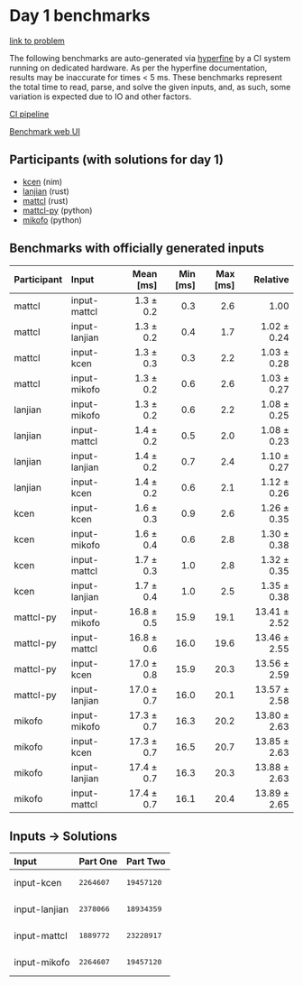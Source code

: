 # Day 1 benchmarks

[link to problem](https://adventofcode.com/2024/day/1)

The following benchmarks are auto-generated via
[hyperfine](https://github.com/sharkdp/hyperfine) by a CI system running on
dedicated hardware. As per the hyperfine documentation, results may be
inaccurate for times < 5 ms. These benchmarks represent the total time to read,
parse, and solve the given inputs, and, as such, some variation is expected due
to IO and other factors.

[CI pipeline](http://ci.papercode.net:8080/teams/main/pipelines/aoc2024)

[Benchmark web UI](https://aoc.ancalagon.black)


## Participants (with solutions for day 1)

- [kcen](https://github.com/kcen/aoc2024) (nim)
- [lanjian](https://github.com/lanjian/aoc-2024) (rust)
- [mattcl](https://github.com/mattcl/aoc2024) (rust)
- [mattcl-py](https://github.com/mattcl/aoc2024-py) (python)
- [mikofo](https://github.com/mikofo/aoc2024) (python)


## Benchmarks with officially generated inputs

| Participant | Input | Mean [ms] | Min [ms] | Max [ms] | Relative |
|:---|:---|---:|---:|---:|---:|
| mattcl | input-mattcl | 1.3 ± 0.2 | 0.3 | 2.6 | 1.00 |
| mattcl | input-lanjian | 1.3 ± 0.2 | 0.4 | 1.7 | 1.02 ± 0.24 |
| mattcl | input-kcen | 1.3 ± 0.3 | 0.3 | 2.2 | 1.03 ± 0.28 |
| mattcl | input-mikofo | 1.3 ± 0.2 | 0.6 | 2.6 | 1.03 ± 0.27 |
| lanjian | input-mikofo | 1.3 ± 0.2 | 0.6 | 2.2 | 1.08 ± 0.25 |
| lanjian | input-mattcl | 1.4 ± 0.2 | 0.5 | 2.0 | 1.08 ± 0.23 |
| lanjian | input-lanjian | 1.4 ± 0.2 | 0.7 | 2.4 | 1.10 ± 0.27 |
| lanjian | input-kcen | 1.4 ± 0.2 | 0.6 | 2.1 | 1.12 ± 0.26 |
| kcen | input-kcen | 1.6 ± 0.3 | 0.9 | 2.6 | 1.26 ± 0.35 |
| kcen | input-mikofo | 1.6 ± 0.4 | 0.6 | 2.8 | 1.30 ± 0.38 |
| kcen | input-mattcl | 1.7 ± 0.3 | 1.0 | 2.8 | 1.32 ± 0.35 |
| kcen | input-lanjian | 1.7 ± 0.4 | 1.0 | 2.5 | 1.35 ± 0.38 |
| mattcl-py | input-mikofo | 16.8 ± 0.5 | 15.9 | 19.1 | 13.41 ± 2.52 |
| mattcl-py | input-mattcl | 16.8 ± 0.6 | 16.0 | 19.6 | 13.46 ± 2.55 |
| mattcl-py | input-kcen | 17.0 ± 0.8 | 15.9 | 20.3 | 13.56 ± 2.59 |
| mattcl-py | input-lanjian | 17.0 ± 0.7 | 16.0 | 20.1 | 13.57 ± 2.58 |
| mikofo | input-mikofo | 17.3 ± 0.7 | 16.3 | 20.2 | 13.80 ± 2.63 |
| mikofo | input-kcen | 17.3 ± 0.7 | 16.5 | 20.7 | 13.85 ± 2.63 |
| mikofo | input-lanjian | 17.4 ± 0.7 | 16.3 | 20.3 | 13.88 ± 2.63 |
| mikofo | input-mattcl | 17.4 ± 0.7 | 16.1 | 20.4 | 13.89 ± 2.65 |


## Inputs -> Solutions

| Input | Part One | Part Two |
|:---|:---|:---|
|input-kcen|<pre>2264607</pre>|<pre>19457120</pre>|
|input-lanjian|<pre>2378066</pre>|<pre>18934359</pre>|
|input-mattcl|<pre>1889772</pre>|<pre>23228917</pre>|
|input-mikofo|<pre>2264607</pre>|<pre>19457120</pre>|